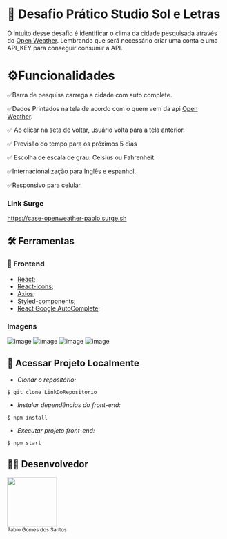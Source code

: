 # :scroll: Desafio Prático Studio Sol e Letras

O intuito desse desafio é identificar o clima da cidade pesquisada através do [Open Weather](https://openweathermap.org). Lembrando que será necessário criar uma conta e uma API_KEY para conseguir consumir a API. 

#  ⚙️Funcionalidades

✅Barra de pesquisa carrega a cidade com auto complete.

✅Dados Printados na tela de acordo com o quem vem da api [Open Weather](https://openweathermap.org).

✅ Ao clicar na seta de voltar, usuário volta para a tela anterior.

✅ Previsão do tempo para os próximos 5 dias

✅ Escolha de escala de grau: Celsius ou Fahrenheit.

✅Internacionalização para Inglês e espanhol.

✅Responsivo para celular.


### Link Surge 
https://case-openweather-pablo.surge.sh

## :hammer_and_wrench: Ferramentas 
### 🍮 Frontend
- [React](https://pt-br.reactjs.org/);
- [React-icons](https://react-icons.github.io/react-icons/);
- [Axios](https://axios-http.com/ptbr/docs/intro/);
- [Styled-components](https://styled-components.com/docs/);
- [React Google AutoComplete](https://www.npmjs.com/package/react-google-autocomplete#useplaceswidget);

### Imagens
![image](https://user-images.githubusercontent.com/84820536/185392066-6df44bcb-e8d4-4738-929c-0ad84ca9c565.png)
![image](https://user-images.githubusercontent.com/84820536/185392259-12f25ad2-67e2-4e8a-96a4-4720eb91582a.png)
![image](https://user-images.githubusercontent.com/84820536/185392330-cc5e28bb-dd9d-4823-81bf-55195350858c.png)
![image](https://user-images.githubusercontent.com/84820536/185392435-8462ed69-25cf-4f58-8dad-e91214e99f12.png)

## 📁 Acessar Projeto Localmente

- *Clonar o repositório:*

```
$ git clone LinkDoRepositorio
```
- *Instalar dependências do front-end:*
```
$ npm install
```
- *Executar projeto front-end:*
```
$ npm start
```
## 👨‍💻 Desenvolvedor

<img src="https://avatars.githubusercontent.com/u/84820536?v=4" width=115> <br><sub>Pablo Gomes dos Santos</sub>

